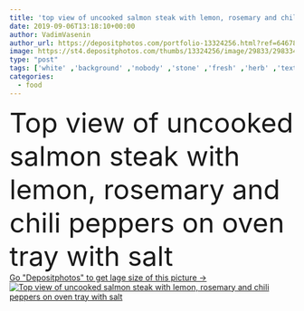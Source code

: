 ```yaml
---
title: 'top view of uncooked salmon steak with lemon, rosemary and chili peppers on oven tray with salt'
date: 2019-09-06T13:18:10+00:00
author: VadimVasenin
author_url: https://depositphotos.com/portfolio-13324256.html?ref=64678756
image: https://st4.depositphotos.com/thumbs/13324256/image/29833/298334182/api_thumb_450.jpg?forcejpeg=true
type: "post"
tags: ['white' ,'background' ,'nobody' ,'stone' ,'fresh' ,'herb' ,'texture' ,'oil' ,'uncooked' ,'raw' ,'food' ,'cooking' ,'steak' ,'fillet' ,'diet' ,'fruit' ,'meal' ,'restaurant' ,'nutrition' ,'dinner' ,'lunch' ,'backdrop' ,'pepper' ,'fish' ,'salmon' ,'gourmet' ,'seafood' ,'rosemary' ,'organic' ,'garlic' ,'Dieting' ,'textured' ,'citrus' ,'nutrient' ,'ingredients' ,'nutritious' ,'lemon' ,'seasoning' ,'spices' ,'marble' ,'salt' ,'omega' ,'peppercorns' ,'Healthy Eating' ,'copy space' ,'top view' ,'chili peppers' ,'oven tray' ,'bakery paper' ,'clean eating' ]
categories: 
  - food
---
```

<div aling="center">
            <font size="60"> Top view of uncooked salmon steak with lemon, rosemary and chili peppers on oven tray with salt</font>   
</div>
<div>
    <a href='https://st4.depositphotos.com/thumbs/13324256/image/29833/298334182/api_thumb_450.jpg?forcejpeg=true?ref=64678756' target=_blank > Go "Depositphotos" to get lage size of this picture ->
        <img href='https://st4.depositphotos.com/thumbs/13324256/image/29833/298334182/api_thumb_450.jpg?forcejpeg=true?ref=64678756' src='https://st4.depositphotos.com/13324256/29833/i/950/depositphotos_298334182-stock-photo-top-view-uncooked-salmon-steak.jpg?forcejpeg=true' alt='Top view of uncooked salmon steak with lemon, rosemary and chili peppers on oven tray with salt' >
    </a>
</div>
